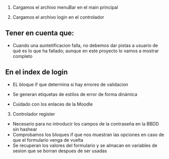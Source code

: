 1. Cargamos el archivo menuBar en el main principal

2. Cargamos el archivo login en el controlador

## Tener en cuenta que:
- Cuando una auntetificacion falla, no debemos dar pistas a usuario de qué es lo que ha fallado; aunque en este proyecto lo vamos a mostrar completo

## En el index de login
- EL bloque if que determina si hay errores de validacion
- Se generan etiquetas de estilos de error de forma dinámica

- Cuidado con los enlaces de la Moodle

3. Controlador register
- Necesario para no introducir los campos de la contraseña en la BBDD sin hashear
- Comprobamos los bloques if que nos muestran las opciones en caso de que el formulario venga de vuelta
- Se recuperan los valores del formulario y se almacan en variables de sesion que se borran despues de ser usadas